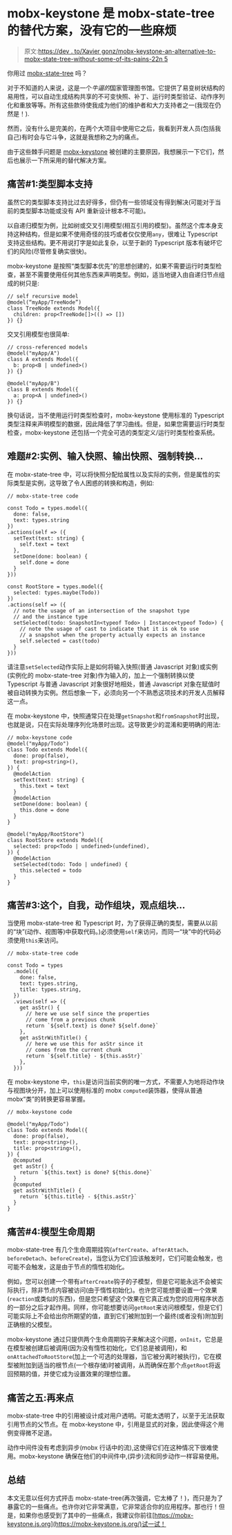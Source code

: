 # mobx-keystone 是 mobx-state-tree 的替代方案，没有它的一些麻烦

> 原文:[https://dev . to/Xavier gonz/mobx-keystone-an-alternative-to-mobx-state-tree-without-some-of-its-pains-22n 5](https://dev.to/xaviergonz/mobx-keystone-an-alternative-to-mobx-state-tree-without-some-of-its-pains-22n5)

你用过 [mobx-state-tree](https://github.com/mobxjs/mobx-state-tree) 吗？

对于不知道的人来说，这是一个*牛逼的*国家管理图书馆。它提供了易变树状结构的易用性，可以自动生成结构共享的不可变快照、补丁、运行时类型验证、动作序列化和重放等等。所有这些款待使我成为他们的维护者和大力支持者之一(我现在仍然是！).

然而，没有什么是完美的，在两个大项目中使用它之后，我看到开发人员(包括我自己)有时会与它斗争，这就是我想称之为的痛点。

由于这些棘手问题是 [mobx-keystone](https://mobx-keystone.js.org/) 被创建的主要原因，我想展示一下它们，然后也展示一下所采用的替代解决方案。

## [](#pain-1-typescript-support)痛苦#1:类型脚本支持

虽然它的类型脚本支持比过去好得多，但仍有一些领域没有得到解决(可能对于当前的类型脚本功能或没有 API 重新设计根本不可能)。

以自递归模型为例，比如树或交叉引用模型(相互引用的模型)。虽然这个库本身支持这种结构，但是如果不使用奇怪的技巧或者仅仅使用`any`，很难让 Typescript 支持这些结构。更不用说打字是如此复杂，以至于新的 Typescript 版本有破坏它们的风险(尽管修复确实很快)。

mobx-keystone 是按照“类型脚本优先”的思想创建的，如果不需要运行时类型检查，甚至不需要使用任何其他东西来声明类型。例如，适当地键入由自递归节点组成的树只是:

```
// self recursive model
@model(“myApp/TreeNode”)
class TreeNode extends Model({
  children: prop<TreeNode[]>(() => [])
}) {} 
```

交叉引用模型也很简单:

```
// cross-referenced models
@model("myApp/A")
class A extends Model({
  b: prop<B | undefined>()
}) {}

@model("myApp/B")
class B extends Model({
  a: prop<A | undefined>()
}) {} 
```

换句话说，当不使用运行时类型检查时，mobx-keystone 使用标准的 Typescript 类型注释来声明模型的数据，因此降低了学习曲线。但是，如果您需要运行时类型检查，mobx-keystone 还包括一个完全可选的类型定义/运行时类型检查系统。

## [](#pain-2-instances-input-snapshots-output-snapshots-casts)难题#2:实例、输入快照、输出快照、强制转换…

在 mobx-state-tree 中，可以将快照分配给属性以及实际的实例，但是属性的实际类型是实例，这导致了令人困惑的转换和构造，例如:

```
// mobx-state-tree code

const Todo = types.model({
  done: false,
  text: types.string
})
.actions(self => ({
  setText(text: string) {
    self.text = text
  },
  setDone(done: boolean) {
    self.done = done
  }
}))

const RootStore = types.model({
  selected: types.maybe(Todo))
})
.actions(self => ({
  // note the usage of an intersection of the snapshot type
  // and the instance type
  setSelected(todo: SnapshotIn<typeof Todo> | Instance<typeof Todo>) {
    // note the usage of cast to indicate that it is ok to use
    // a snapshot when the property actually expects an instance
    self.selected = cast(todo)
  }
})) 
```

请注意`setSelected`动作实际上是如何将输入快照(普通 Javascript 对象)或实例(实例化的 mobx-state-tree 对象)作为输入的，加上一个强制转换以使 Typescript 与普通 Javascript 对象很好地相处，普通 Javascript 对象在赋值时被自动转换为实例。然后想象一下，必须向另一个不熟悉这项技术的开发人员解释这一点。

在 mobx-keystone 中，快照通常只在处理`getSnapshot`和`fromSnapshot`时出现，也就是说，只在实际处理序列化场景时出现。这导致更少的混淆和更明确的用法:

```
// mobx-keystone code
@model("myApp/Todo")
class Todo extends Model({
  done: prop(false),
  text: prop<string>(),
}) {
  @modelAction
  setText(text: string) {
    this.text = text
  }
  @modelAction
  setDone(done: boolean) {
    this.done = done
  }
}

@model("myApp/RootStore")
class RootStore extends Model({
  selected: prop<Todo | undefined>(undefined),
}) {
  @modelAction
  setSelected(todo: Todo | undefined) {
    this.selected = todo
  }
} 
```

## [](#pain-3-this-self-action-chunks-views-chunks)痛苦#3:这个，自我，动作组块，观点组块…

当使用 mobx-state-tree 和 Typescript 时，为了获得正确的类型，需要从以前的“块”(动作、视图等)中获取代码。)必须使用`self`来访问，而同一“块”中的代码必须使用`this`来访问。

```
// mobx-state-tree code

const Todo = types
  .model({
    done: false,
    text: types.string,
    title: types.string,
  })
  .views(self => ({
    get asStr() {
      // here we use self since the properties
      // come from a previous chunk
      return `${self.text} is done? ${self.done}`
    },
    get asStrWithTitle() {
      // here we use this for asStr since it
      // comes from the current chunk
      return `${self.title} - ${this.asStr}`
    },
  })) 
```

在 mobx-keystone 中，`this`是访问当前实例的唯一方式，不需要人为地将动作块与视图块分开，加上可以使用标准的 mobx `computed`装饰器，使得从普通 mobx“类”的转换更容易掌握。

```
// mobx-keystone code

@model("myApp/Todo")
class Todo extends Model({
  done: prop(false),
  text: prop<string>(),
  title: prop<string>(),
}) {
  @computed
  get asStr() {
    return `${this.text} is done? ${this.done}`
  }
  @computed
  get asStrWithTitle() {
    return `${this.title} - ${this.asStr}`
  }
} 
```

## [](#pain-4-model-lifecycle)痛苦#4:模型生命周期

mobx-state-tree 有几个生命周期挂钩(`afterCreate`、`afterAttach`、`beforeDetach`、`beforeCreate`)，当您认为它们应该触发时，它们可能会触发，也可能不会触发，这是由于节点的惰性初始化。

例如，您可以创建一个带有`afterCreate`钩子的子模型，但是它可能永远不会被实际执行，除非节点内容被访问(由于惰性初始化)。也许您可能想要设置一个效果(`reaction`或类似的东西)，但是您只希望这个效果在它真正成为您的应用程序状态的一部分之后才起作用。同样，你可能想要访问`getRoot`来访问根模型，但是它们可能实际上不会给出你所期望的值，直到它们被附加到一个最终(或者没有)附加到正确根的父模型。

mobx-keystone 通过只提供两个生命周期钩子来解决这个问题，`onInit`，它总是在模型被创建后被调用(因为没有惰性初始化，它们总是被调用)，和`onAttachedToRootStore`(加上一个可选的处理器，当它被分离时被执行)，它在模型被附加到适当的根节点(一个根存储)时被调用，从而确保在那个点`getRoot`将返回预期的值，并使它成为设置效果的理想位置。

## [](#pain-5-and-them-some-more)痛苦之五:再来点

mobx-state-tree 中的引用被设计成对用户透明。可能太透明了，以至于无法获取引用节点的父节点。在 mobx-keystone 中，引用是显式的对象，因此使得这个用例变得微不足道。

动作中间件没有考虑到异步(mobx 行话中的流),这使得它们在这种情况下很难使用。mobx-keystone 确保在他们的中间件中,(异步)流和同步动作一样容易使用。

## [](#summary)总结

本文无意以任何方式抨击 mobx-state-tree(再次强调，它太棒了！)，而只是为了暴露它的一些痛点。也许你对它非常满意，它非常适合你的应用程序。那也行！但是，如果你也感受到了其中的一些痛点，我建议你前往[https://mobx-keystone.js.org](https://mobx-keystone.js.org/)试一试！